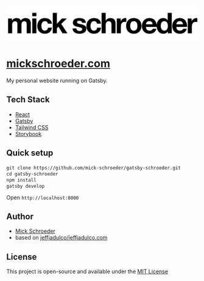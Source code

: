 ![mickschroeder.com](https://github.com/mick-schroeder/gatsby-schroeder/raw/master/src/assets/images/mickschroeder.logo.png)

# [mickschroeder.com](https://mickschroeder.com)

My personal website running on Gatsby.

## Tech Stack

- [React](https://reactjs.org/)
- [Gatsby](https://www.gatsbyjs.org/)
- [Tailwind CSS](https://tailwindcss.com/)
- [Storybook](https://storybook.js.org/)

## Quick setup

```
git clone https://github.com/mick-schroeder/gatsby-schroeder.git
cd gatsby-schroeder
npm install
gatsby develop
```

Open `http://localhost:8000`

## Author

- [Mick Schroeder](https://mickschroeder.com)
- based on [jeffjadulco/jeffjadulco.com](https://github.com/jeffjadulco/jeffjadulco.com)

## License

This project is open-source and available under the [MIT License](LICENSE)

